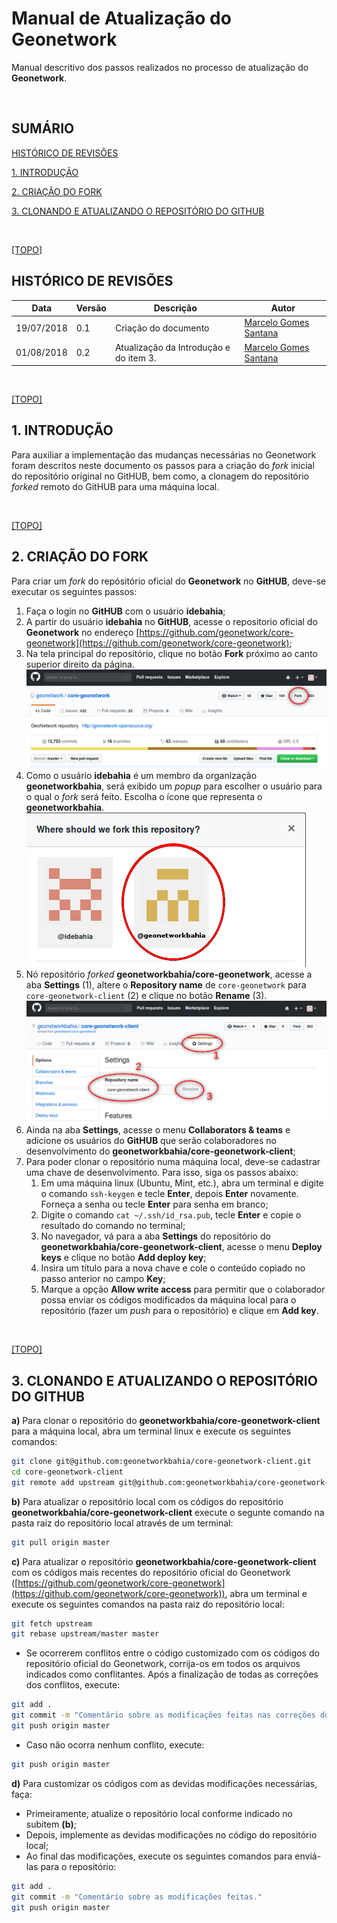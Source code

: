 # <a name="Topo"></a>Manual de Atualização do Geonetwork

Manual descritivo dos passos realizados no processo de atualização do **Geonetwork**.

<br>

## SUMÁRIO

<!-- MarkdownTOC levels="1,2,3,4,5" -->


 [HISTÓRICO DE REVISÕES](#histÓrico-de-revisÕes)

 [1. INTRODUÇÃO](#1-introduÇÃo)

 [2. CRIAÇÃO DO FORK](#2-criaÇÃo-do-fork)

 [3. CLONANDO E ATUALIZANDO O REPOSITÓRIO DO GITHUB](#3-clonando-e-atualizando-o-repositÓrio-do-github)

<!-- /MarkdownTOC -->

<br>

[[TOPO]](#Topo)

## HISTÓRICO DE REVISÕES

| Data       | Versão | Descrição                              | Autor                                     |
| ---------- | ------ | -------------------------------------- | ----------------------------------------- |
| 19/07/2018 | 0.1    | Criação do documento                   | [Marcelo Gomes Santana](@MarceloGSantana) |
| 01/08/2018 | 0.2    | Atualização da Introdução e do item 3. | [Marcelo Gomes Santana](@MarceloGSantana) |

<br>

[[TOPO]](#Topo)

## 1. INTRODUÇÃO

Para auxiliar a implementação das mudanças necessárias no Geonetwork foram descritos neste documento os passos para a criação do *fork* inicial do repositório original no GitHUB, bem como, a clonagem do repositório *forked* remoto do GitHUB para uma máquina local.

<br>

[[TOPO]](#Topo)

## 2. CRIAÇÃO DO FORK

Para criar um *fork* do repósitório oficial do **Geonetwork** no **GitHUB**, deve-se executar os seguintes passos:

1. Faça o login no **GitHUB** com o usuário **idebahia**;
2. A partir do usuário **idebahia** no **GitHUB**, acesse o repositorio oficial do **Geonetwork** no endereço [https://github.com/geonetwork/core-geonetwork](https://github.com/geonetwork/core-geonetwork);
3. Na tela principal do repositório, clique no botão **Fork** próximo ao canto superior direito da página.
   ![](imagens/01-botao_fork.png)
4. Como o usuário **idebahia** é um membro da organização **geonetworkbahia**, será exibido um *popup* para escolher o usuário para o qual o *fork* será feito. Escolha o ícone que representa o **geonetworkbahia**.
   ![](imagens/02-escolha_usuario_fork.png)
5. Nó repositório *forked* **geonetworkbahia/core-geonetwork**, acesse a aba **Settings** (1), altere o **Repository name** de `core-geonetwork` para `core-geonetwork-client` (2) e clique no botão **Rename** (3).
   ![](imagens/03-rename_repository.png)
6. Ainda na aba **Settings**, acesse o menu **Collaborators & teams** e adicione os usuários do **GitHUB** que serão colaboradores no desenvolvimento do **geonetworkbahia/core-geonetwork-client**;
7. Para poder clonar o repositório numa máquina local, deve-se cadastrar uma chave de desenvolvimento. Para isso, siga os passos abaixo:
   1. Em uma máquina linux (Ubuntu, Mint, etc.), abra um terminal e digite o comando `ssh-keygen` e tecle **Enter**, depois **Enter** novamente.  Forneça a senha ou tecle **Enter** para senha em branco;
   2. Digite o comando `cat ~/.ssh/id_rsa.pub`, tecle **Enter** e copie o resultado do comando no terminal;
   3. No navegador, vá para a aba **Settings** do repositório do **geonetworkbahia/core-geonetwork-client**, acesse o menu **Deploy keys** e clique no botão **Add deploy key**;
   4. Insira um título para a nova chave e cole o conteúdo copiado no passo anterior no campo **Key**;
   5. Marque a opção **Allow write access** para permitir que o colaborador possa enviar os códigos modificados da máquina local para o repositório (fazer um *push* para o repositório) e clique em **Add key**.

<br>

[[TOPO]](#Topo)

## 3. CLONANDO E ATUALIZANDO O REPOSITÓRIO DO GITHUB

**a)** Para clonar o repositório do **geonetworkbahia/core-geonetwork-client** para a máquina local, abra um terminal linux e execute os seguintes comandos:

```bash
git clone git@github.com:geonetworkbahia/core-geonetwork-client.git
cd core-geonetwork-client
git remote add upstream git@github.com:geonetworkbahia/core-geonetwork-client.git
```

**b)** Para atualizar o repositório local com os códigos do repositório **geonetworkbahia/core-geonetwork-client** execute o segunte comando na pasta raiz do repositório local através de um terminal:

```bash
git pull origin master
```

**c)** Para atualizar o repositório **geonetworkbahia/core-geonetwork-client** com os códigos mais recentes do repositório oficial do Geonetwork ([https://github.com/geonetwork/core-geonetwork](https://github.com/geonetwork/core-geonetwork)), abra um terminal e execute os seguintes comandos na pasta raiz do repositório local:

```bash
git fetch upstream
git rebase upstream/master master
```

* Se ocorrerem conflitos entre o código customizado com os códigos do repositório oficial do Geonetwork, corrija-os em todos os arquivos indicados como conflitantes. Após a finalização de todas as correções dos conflitos, execute:

```bash
git add .
git commit -m "Comentário sobre as modificações feitas nas correções dos conflitos."
git push origin master
```

* Caso não ocorra nenhum conflito, execute:

```bash
git push origin master
```

**d)** Para customizar os códigos com as devidas modificações necessárias, faça:

* Primeiramente, atualize o repositório local conforme indicado no subitem **(b)**; 
* Depois, implemente as devidas modificações no código do repositório local;
* Ao final das modificações, execute os seguintes comandos para enviá-las para o repositório:

```bash
git add .
git commit -m "Comentário sobre as modificações feitas."
git push origin master
```











